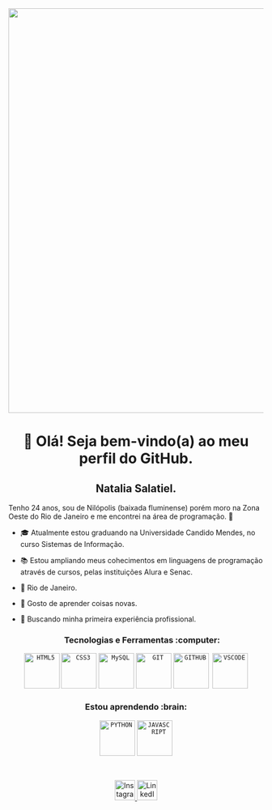 <img width="800" src="https://i.giphy.com/media/v1.Y2lkPTc5MGI3NjExbWZ6cDB0dW4zNW5rajFlOGYzdDhlNWc3Njh5Z3phNmp5bjB0cTk1OSZlcD12MV9pbnRlcm5hbF9naWZfYnlfaWQmY3Q9Zw/XbbAajWqvmxoMA0i3q/giphy.gif"/>


<h1 align="center">👋 Olá! Seja bem-vindo(a) ao meu perfil do GitHub.</h1>
<h2 align="center"> Natalia Salatiel.</h2>

Tenho 24 anos, sou de Nilópolis (baixada fluminense) porém moro na Zona Oeste do Rio de Janeiro e me encontrei na área de programação. 💜

- :mortar_board: Atualmente estou graduando na Universidade Candido Mendes, no curso Sistemas de Informação.
- :books: Estou ampliando meus cohecimentos em linguagens de programação através de cursos, pelas instituições Alura e Senac.
- :pushpin: Rio de Janeiro.
- :dart: Gosto de aprender coisas novas.
- :mag_right: Buscando minha primeira experiência profissional.

  <h3 align="center">Tecnologias e Ferramentas :computer:</h3> 
<p align="center">
<code><img  width="70px" src="https://cdn.jsdelivr.net/gh/devicons/devicon@latest/icons/html5/html5-original.svg" title="HTML5"/></code> 
<code><img  width="70px" src="https://cdn.jsdelivr.net/gh/devicons/devicon@latest/icons/css3/css3-original.svg"  title="CSS3"/></code> 
<code><img  width="70px" src="https://cdn.jsdelivr.net/gh/devicons/devicon@latest/icons/mysql/mysql-plain-wordmark.svg"  title="MySQL"/></code> 
<code><img  width="70px" src="https://cdn.jsdelivr.net/gh/devicons/devicon@latest/icons/git/git-plain-wordmark.svg"  title="GIT"/></code> 
<code><img  width="70px" src="https://cdn.jsdelivr.net/gh/devicons/devicon@latest/icons/github/github-original.svg"  title="GITHUB"/></code><code> <img width="70px"  src="https://cdn.jsdelivr.net/gh/devicons/devicon@latest/icons/vscode/vscode-original.svg"  title="VSCODE" /></code> 
</p>

<h3 align="center">Estou aprendendo :brain:</h3> 
<p align="center">
<code><img   width="70px" src="https://cdn.jsdelivr.net/gh/devicons/devicon@latest/icons/python/python-original-wordmark.svg" title="PYTHON" /></code> 
<code><img   width="70px" src="https://cdn.jsdelivr.net/gh/devicons/devicon@latest/icons/javascript/javascript-plain.svg" title="JAVASCRIPT" /></code> 
</p>
</br>

<p align="center">
  <a href="https://www.instagram.com/ntsalatiel" target="_blank"><img  alt="Instagram" width="40px"  src="https://img.icons8.com/fluency/144/000000/instagram-new.png"/>
  <a  href="https://www.linkedin.com/in/natalia-salatiel-desenvolvedora-web" target="_blank"><img  alt="LinkedIn" width="40px" src="https://cdn.jsdelivr.net/gh/devicons/devicon@latest/icons/linkedin/linkedin-original.svg"/></a>
</p>

